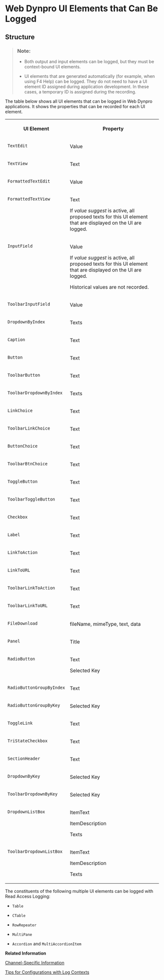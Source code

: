 <!-- loiobba576099fb24a2a9cd669a28d8ba150 -->

# Web Dynpro UI Elements that Can Be Logged



<a name="loiobba576099fb24a2a9cd669a28d8ba150__section_N1007D_N1007A_N10002"/>

## Structure

> ### Note:  
> -   Both output and input elements can be logged, but they must be context-bound UI elements.
> 
> -   UI elements that are generated automatically \(for example, when using F4 Help\) can be logged. They do not need to have a UI element ID assigned during application development. In these cases, a temporary ID is assigned during the recording.

The table below shows all UI elements that can be logged in Web Dynpro applications. It shows the properties that can be recorded for each UI element.


<table>
<tr>
<th valign="top">

UI Element



</th>
<th valign="top">

Property



</th>
</tr>
<tr>
<td valign="top">

`TextEdit` 



</td>
<td valign="top">

Value



</td>
</tr>
<tr>
<td valign="top">

`TextView` 



</td>
<td valign="top">

Text



</td>
</tr>
<tr>
<td valign="top">

`FormattedTextEdit` 



</td>
<td valign="top">

Value



</td>
</tr>
<tr>
<td valign="top">

`FormattedTextView` 



</td>
<td valign="top">

Text

If *value suggest* is active, all proposed texts for this UI element that are displayed on the UI are logged.



</td>
</tr>
<tr>
<td valign="top">

`InputField` 



</td>
<td valign="top">

Value

If *value suggest* is active, all proposed texts for this UI element that are displayed on the UI are logged.

Historical values are not recorded.



</td>
</tr>
<tr>
<td valign="top">

`ToolbarInputField` 



</td>
<td valign="top">

Value



</td>
</tr>
<tr>
<td valign="top">

`DropdownByIndex` 



</td>
<td valign="top">

Texts



</td>
</tr>
<tr>
<td valign="top">

`Caption` 



</td>
<td valign="top">

Text



</td>
</tr>
<tr>
<td valign="top">

`Button` 



</td>
<td valign="top">

Text



</td>
</tr>
<tr>
<td valign="top">

`ToolbarButton` 



</td>
<td valign="top">

Text



</td>
</tr>
<tr>
<td valign="top">

`ToolbarDropdownByIndex` 



</td>
<td valign="top">

Texts



</td>
</tr>
<tr>
<td valign="top">

`LinkChoice` 



</td>
<td valign="top">

Text



</td>
</tr>
<tr>
<td valign="top">

`ToolbarLinkChoice` 



</td>
<td valign="top">

Text



</td>
</tr>
<tr>
<td valign="top">

`ButtonChoice` 



</td>
<td valign="top">

Text



</td>
</tr>
<tr>
<td valign="top">

`ToolbarBtnChoice` 



</td>
<td valign="top">

Text



</td>
</tr>
<tr>
<td valign="top">

`ToggleButton` 



</td>
<td valign="top">

Text



</td>
</tr>
<tr>
<td valign="top">

`ToolbarToggleButton` 



</td>
<td valign="top">

Text



</td>
</tr>
<tr>
<td valign="top">

`Checkbox` 



</td>
<td valign="top">

Text



</td>
</tr>
<tr>
<td valign="top">

`Label` 



</td>
<td valign="top">

Text



</td>
</tr>
<tr>
<td valign="top">

`LinkToAction` 



</td>
<td valign="top">

Text



</td>
</tr>
<tr>
<td valign="top">

`LinkToURL` 



</td>
<td valign="top">

Text



</td>
</tr>
<tr>
<td valign="top">

`ToolbarLinkToAction` 



</td>
<td valign="top">

Text



</td>
</tr>
<tr>
<td valign="top">

`ToolbarLinkToURL` 



</td>
<td valign="top">

Text



</td>
</tr>
<tr>
<td valign="top">

`FileDownload` 



</td>
<td valign="top">

fileName, mimeType, text, data



</td>
</tr>
<tr>
<td valign="top">

`Panel` 



</td>
<td valign="top">

Title



</td>
</tr>
<tr>
<td valign="top">

`RadioButton` 



</td>
<td valign="top">

Text

Selected Key



</td>
</tr>
<tr>
<td valign="top">

`RadioButtonGroupByIndex` 



</td>
<td valign="top">

Text



</td>
</tr>
<tr>
<td valign="top">

`RadioButtonGroupByKey` 



</td>
<td valign="top">

Selected Key



</td>
</tr>
<tr>
<td valign="top">

`ToggleLink` 



</td>
<td valign="top">

Text



</td>
</tr>
<tr>
<td valign="top">

`TriStateCheckbox` 



</td>
<td valign="top">

Text



</td>
</tr>
<tr>
<td valign="top">

`SectionHeader` 



</td>
<td valign="top">

Text



</td>
</tr>
<tr>
<td valign="top">

`DropdownByKey` 



</td>
<td valign="top">

Selected Key



</td>
</tr>
<tr>
<td valign="top">

`ToolbarDropdownByKey` 



</td>
<td valign="top">

Selected Key



</td>
</tr>
<tr>
<td valign="top">

`DropdownListBox` 



</td>
<td valign="top">

ItemText

ItemDescription

Texts



</td>
</tr>
<tr>
<td valign="top">

`ToolbarDropdownListBox` 



</td>
<td valign="top">

ItemText

ItemDescription

Texts



</td>
</tr>
</table>

The constituents of the following multiple UI elements can be logged with Read Access Logging:

-   `Table` 

-   `CTable` 

-   `RowRepeater` 

-   `MultiPane` 

-   `Accordion` and `MultiAccordionItem` 


**Related Information**  


[Channel-Specific Information](channel-specific-information-24c7399.md "The Read Access Logging framework handles the channels generically, but each channel configuration is specific.")

[Tips for Configurations with Log Contexts](tips-for-configurations-with-log-contexts-91d64bf.md)

